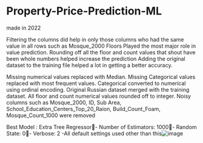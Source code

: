 # Property-Price-Prediction-ML

made in 2022

Filtering the columns did help in only those columns who had the same value in all rows such as Mosque_2000
Floors Played the most major role in value prediction.
Rounding off all the floor and count values that shout have been whole numbers helped increase the prediction
Adding the original dataset to the training file helped a lot in getting a better accuracy.

Missing numerical values replaced with Median.
Missing Categorical values replaced with most frequent values.
Categorical converted to numerical using ordinal encoding.
Original Russian dataset merged with the training dataset.
All floor and count numerical values rounded off to integer.
Noisy columns such as Mosque_2000, ID, Sub Area, School_Education_Centers_Top_20_Raion, Build_Count_Foam, Mosque_Count_1000 were removed

Best Model : Extra Tree Regressor- Number of Estimators: 1000- Random State: 0- Verbose: 2
-All default settings used other than this![image](https://user-images.githubusercontent.com/91872457/211269925-16dbbb2c-02b8-472f-8ee4-c0d3a74bad26.png)

